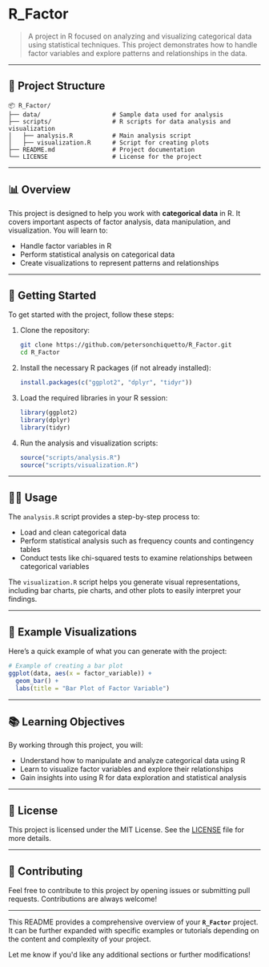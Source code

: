 # R_Factor

> A project in R focused on analyzing and visualizing categorical data using statistical techniques. This project demonstrates how to handle factor variables and explore patterns and relationships in the data.

---

## 📂 Project Structure

```
📦 R_Factor/
├── data/                    # Sample data used for analysis
├── scripts/                 # R scripts for data analysis and visualization
│   ├── analysis.R           # Main analysis script
│   ├── visualization.R      # Script for creating plots
├── README.md                # Project documentation
└── LICENSE                  # License for the project
```

---

## 📊 Overview

This project is designed to help you work with **categorical data** in R. It covers important aspects of factor analysis, data manipulation, and visualization. You will learn to:

- Handle factor variables in R
- Perform statistical analysis on categorical data
- Create visualizations to represent patterns and relationships

---

## 🚀 Getting Started

To get started with the project, follow these steps:

1. Clone the repository:

   ```bash
   git clone https://github.com/petersonchiquetto/R_Factor.git
   cd R_Factor
   ```

2. Install the necessary R packages (if not already installed):

   ```r
   install.packages(c("ggplot2", "dplyr", "tidyr"))
   ```

3. Load the required libraries in your R session:

   ```r
   library(ggplot2)
   library(dplyr)
   library(tidyr)
   ```

4. Run the analysis and visualization scripts:

   ```r
   source("scripts/analysis.R")
   source("scripts/visualization.R")
   ```

---

## 🧑‍💻 Usage

The `analysis.R` script provides a step-by-step process to:

- Load and clean categorical data
- Perform statistical analysis such as frequency counts and contingency tables
- Conduct tests like chi-squared tests to examine relationships between categorical variables

The `visualization.R` script helps you generate visual representations, including bar charts, pie charts, and other plots to easily interpret your findings.

---

## 🎨 Example Visualizations

Here’s a quick example of what you can generate with the project:

```r
# Example of creating a bar plot
ggplot(data, aes(x = factor_variable)) +
  geom_bar() +
  labs(title = "Bar Plot of Factor Variable")
```

---

## 📚 Learning Objectives

By working through this project, you will:

- Understand how to manipulate and analyze categorical data using R
- Learn to visualize factor variables and explore their relationships
- Gain insights into using R for data exploration and statistical analysis

---

## 📄 License

This project is licensed under the MIT License. See the [LICENSE](https://github.com/petersonchiquetto/R_Factor/blob/main/LICENSE) file for more details.

---

## 💬 Contributing

Feel free to contribute to this project by opening issues or submitting pull requests. Contributions are always welcome!

---

This README provides a comprehensive overview of your **`R_Factor`** project. It can be further expanded with specific examples or tutorials depending on the content and complexity of your project.

Let me know if you'd like any additional sections or further modifications!
